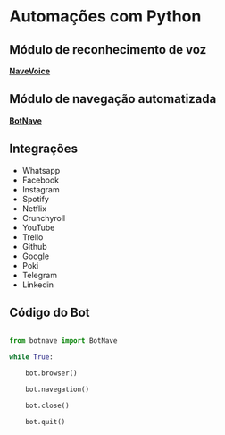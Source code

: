 # Automações com Python

## Módulo de reconhecimento de voz

[**NaveVoice**](navevoice.py)

## Módulo de navegação automatizada

[**BotNave**](botnave.py)

## Integrações

- Whatsapp
- Facebook
- Instagram
- Spotify
- Netflix
- Crunchyroll
- YouTube
- Trello
- Github
- Google
- Poki
- Telegram
- Linkedin

## Código do Bot

```python

from botnave import BotNave

while True:

	bot.browser()

	bot.navegation()

	bot.close()

	bot.quit()

```


